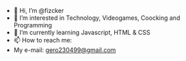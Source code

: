 - 👋 Hi, I’m @fizcker
- 👀 I’m interested in Technology, Videogames, Coocking and Programming  
- 🌱 I’m currently learning Javascript, HTML & CSS
- 📫 How to reach me: 
- My e-mail: gero230499@gmail.com

<!---
fizcker/fizcker is a ✨ special ✨ repository because its `README.md` (this file) appears on your GitHub profile.
You can click the Preview link to take a look at your changes.
--->
